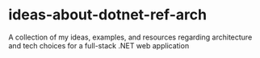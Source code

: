 # ideas-about-dotnet-ref-arch
A collection of my ideas, examples, and resources regarding architecture and tech choices for a full-stack .NET web application
